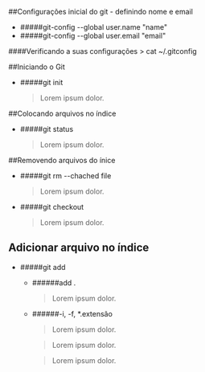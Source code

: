 ##Configurações inicial do git - definindo nome e email
 - #####git-config --global user.name "name"
 - #####git-config --global user.email "email"

####Verificando a suas configurações
 	> cat ~/.gitconfig

##Iniciando o Git
* #####git init

	> Lorem ipsum dolor.

##Colocando arquivos no índice
* #####git status

	> Lorem ipsum dolor.

##Removendo arquivos do ínice
* #####git rm --chached file
	> Lorem ipsum dolor.

* #####git checkout 
	> Lorem ipsum dolor.

## Adicionar arquivo no índice
* #####git add 
	- ######add .
		> Lorem ipsum dolor.

	- ######-i, -f,  *.extensão
		> Lorem ipsum dolor.

		> Lorem ipsum dolor.
		
		> Lorem ipsum dolor.
